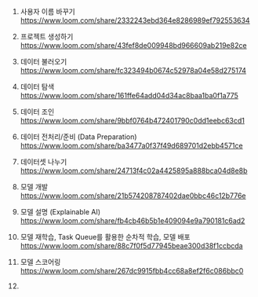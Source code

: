 1. 사용자 이름 바꾸기
https://www.loom.com/share/2332243ebd364e8286989ef792553634

2. 프로젝트 생성하기
https://www.loom.com/share/43fef8de009948bd966609ab219e82ce

3. 데이터 불러오기
https://www.loom.com/share/fc323494b0674c52978a04e58d275174

4. 데이터 탐색
https://www.loom.com/share/161ffe64add04d34ac8baa1ba0f1a775

5. 데이터 조인
https://www.loom.com/share/9bbf0764b472401790c0dd1eebc63cd1

6. 데이터 전처리/준비 (Data Preparation)
https://www.loom.com/share/ba3477a0f37f49d689701d2ebb4571ce

7. 데이터셋 나누기
https://www.loom.com/share/24713f4c02a4425895a888bca04d8e8b

8. 모델 개발
https://www.loom.com/share/21b574208787402dae0bbc46c12b776e

9. 모델 설명 (Explainable AI)
https://www.loom.com/share/fb4cb46b5b1e409094e9a790181c6ad2

10. 모델 재학습, Task Queue를 활용한 순차적 학습, 모델 배포
https://www.loom.com/share/88c7f0f5d77945beae300d38f1ccbcda

11. 모델 스코어링
https://www.loom.com/share/267dc9915fbb4cc68a8ef2f6c086bbc0

12. 

